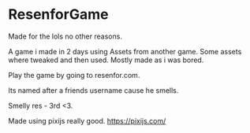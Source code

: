 # ResenforGame
Made for the lols no other reasons.

A game i made in 2 days using Assets from another game. Some assets where tweaked and then used. Mostly made as i was bored.

Play the game by going to resenfor.com.

Its named after a friends username cause he smells.

Smelly res - 3rd <3.

Made using pixijs really good.
https://pixijs.com/
